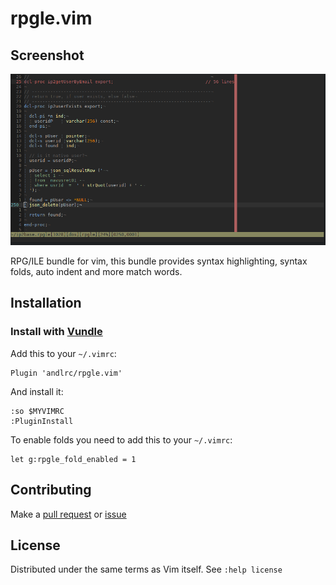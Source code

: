 rpgle.vim
=========

Screenshot
----------

![Demo view](/demo.png)

RPG/ILE bundle for vim, this bundle provides syntax highlighting, syntax folds,
auto indent and more match words.

Installation
------------

### Install with [Vundle](https://github.com/gmarik/vundle)

Add this to your `~/.vimrc`:

    Plugin 'andlrc/rpgle.vim'

And install it:

    :so $MYVIMRC
    :PluginInstall

To enable folds you need to add this to your `~/.vimrc`:

    let g:rpgle_fold_enabled = 1

Contributing
------------

Make a [pull request](https://github.com/andlrc/rpgle.vim/pulls) or
[issue](https://github.com/andlrc/rpgle.vim/issues)

License
-------

Distributed under the same terms as Vim itself. See `:help license`

